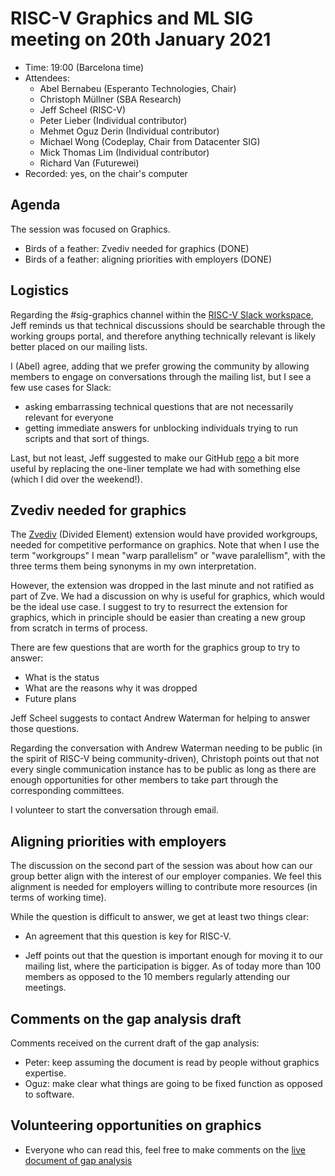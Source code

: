 # RISC-V Graphics and ML SIG meeting on 20th January 2021

- Time: 19:00 (Barcelona time)
- Attendees:
    * Abel Bernabeu (Esperanto Technologies, Chair)
    * Christoph Müllner (SBA Research)
    * Jeff Scheel (RISC-V)
    * Peter Lieber (Individual contributor)
    * Mehmet Oguz Derin (Individual contributor)
    * Michael Wong (Codeplay, Chair from Datacenter SIG)
    * Mick Thomas Lim (Individual contributor)
    * Richard Van (Futurewei)
- Recorded: yes, on the chair's computer

## Agenda

The session was focused on Graphics.

* Birds of a feather: Zvediv needed for graphics (DONE)
* Birds of a feather: aligning priorities with employers (DONE)

## Logistics

Regarding the #sig-graphics channel within the [RISC-V Slack workspace](
https://risc-v-international.slack.com/join/shared_invite/zt-geth2rmq-JQdqM8L9ai3r4Sw6Pu8ILA#/shared-invite/email),
Jeff reminds us that technical discussions should be searchable through
the working groups portal, and therefore anything technically relevant
is likely better placed on our mailing lists.

I (Abel) agree, adding that we prefer growing the community by allowing members to
engage on conversations through the mailing list, but I see a few use cases for
Slack:

- asking embarrassing technical questions that are not necessarily relevant
  for everyone
- getting immediate answers for unblocking individuals trying to run scripts and
  that sort of things.
  
Last, but not least, Jeff suggested to make our GitHub [repo](https://github.com/riscv-admin/graphics)
a bit more useful by replacing the one-liner template we had with something else
(which I did over the weekend!).

## Zvediv needed for graphics

The [Zvediv](https://github.com/riscv/riscv-v-spec/blob/master/ediv.adoc)
(Divided Element) extension would have provided workgroups, needed for competitive performance
on graphics. Note that when I use the term "workgroups" I mean "warp parallelism" or
"wave paralellism", with the three terms them being synonyms in my own interpretation.

However, the extension was dropped in the last minute and not ratified as part of Zve.
We had a discussion on why is useful for graphics, which would be the
ideal use case. I suggest to try to resurrect the extension for graphics,
which in principle should be easier than creating a new group from scratch
in terms of process.

There are few questions that are worth for the graphics group to try to answer:

 - What is the status
 - What are the reasons why it was dropped
 - Future plans

Jeff Scheel suggests to contact Andrew Waterman for helping to answer those questions. 

Regarding the conversation with Andrew Waterman needing to be public (in the spirit of RISC-V
being community-driven), Christoph points out that not every single
communication instance has to be public as long as there are enough opportunities for
other members to take part through the corresponding committees. 

I volunteer to start the conversation through email.

## Aligning priorities with employers

The discussion on the second part of the session was about how can our group
better align with the interest of our employer companies. We feel this alignment
is needed for employers willing to contribute more resources (in terms of
working time).

While the question is difficult to answer, we get at least two things clear:

- An agreement that this question is key for RISC-V.

- Jeff points out that the question is important enough for moving
  it to our mailing list, where the participation is bigger. As of
  today more than 100 members as opposed to the 10 members regularly
  attending our meetings.

## Comments on the gap analysis draft

Comments received on the current draft of the gap analysis:

- Peter: keep assuming the document is read by people without graphics expertise.
- Oguz: make clear what things are going to be fixed function as opposed to
  software.

## Volunteering opportunities on graphics

* Everyone who can read this, feel free to make comments on the [live document of gap analysis](https://docs.google.com/document/d/1vFo2vf1AnwXElmK-UuttYSU2Heo2VAuP/edit#heading=h.pbu2u3akt0l5)